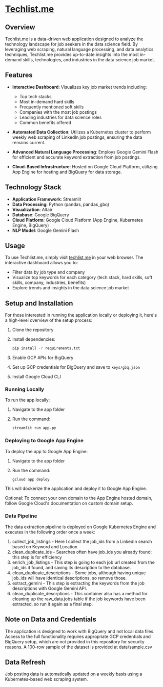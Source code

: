 # [Techlist.me](https://techlist.me)

## Overview

Techlist.me is a data-driven web application designed to analyze the technology landscape for job seekers in the data science field. By leveraging web scraping, natural language processing, and data analytics techniques, Techlist.me provides up-to-date insights into the most in-demand skills, technologies, and industries in the data science job market.

## Features

- **Interactive Dashboard**: Visualizes key job market trends including:
  - Top tech stacks
  - Most in-demand hard skills
  - Frequently mentioned soft skills
  - Companies with the most job postings
  - Leading industries for data science roles
  - Common benefits offered

- **Automated Data Collection**: Utilizes a Kubernetes cluster to perform weekly web scraping of LinkedIn job postings, ensuring the data remains current.

- **Advanced Natural Language Processing**: Employs Google Gemini Flash for efficient and accurate keyword extraction from job postings.

- **Cloud-Based Infrastructure**: Hosted on Google Cloud Platform, utilizing App Engine for hosting and BigQuery for data storage.

## Technology Stack

- **Application Framework**: Streamlit
- **Data Processing**: Python (pandas, pandas_gbq)
- **Visualization**: Altair
- **Database**: Google BigQuery
- **Cloud Platform**: Google Cloud Platform (App Engine, Kubernetes Engine, BigQuery)
- **NLP Model**: Google Gemini Flash

## Usage

To use Techlist.me, simply visit [techlist.me](https://techlist.me) in your web browser. The interactive dashboard allows you to:

- Filter data by job type and company
- Visualize top keywords for each category (tech stack, hard skills, soft skills, company, industries, benefits)
- Explore trends and insights in the data science job market

## Setup and Installation

For those interested in running the application locally or deploying it, here's a high-level overview of the setup process:

1. Clone the repository
2. Install dependencies:

   ```bash
   pip install -r requirements.txt
   ```

3. Enable GCP APIs for BigQuery
4. Set up GCP credentials for BigQuery and save to `keys/gbq.json`
5. Install Google Cloud CLI

### Running Locally

To run the app locally:

1. Navigate to the app folder
2. Run the command:

   ```bash
   streamlit run app.py
   ```

### Deploying to Google App Engine

To deploy the app to Google App Engine:

1. Navigate to the app folder
2. Run the command:

   ```bash
   gcloud app deploy
   ```

This will dockerize the application and deploy it to Google App Engine.

Optional: To connect your own domain to the App Engine hosted domain, follow Google Cloud's documentation on custom domain setup.

### Data Pipeline

The data extraction pipeline is deployed on Google Kubernetes Engine and executes in the following order once a week:

1. collect_job_listings - Here I collect the job_ids from a LinkedIn search based on Keyword and Location.
2. clean_duplicate_ids - Searches often have job_ids you already found; this step is for efficiency
3. enrich_job_listings - This step is going to each job url created from the job_ids it found, and saving its description to the database.
4. clean_duplicate_descriptions - Some jobs, although having unique job_ids will have identical descriptions, so remove those.
5. extract_gemini - This step is extracting the keywords from the job descriptions with Google Gemini API.
6. clean_duplicate_descrptions - This container also has a method for cleaning up the raw_data.jobs table if the job keywords have been extracted, so run it again as a final step.

## Note on Data and Credentials

The application is designed to work with BigQuery and not local data files. Access to the full functionality requires appropriate GCP credentials and BigQuery setup, which are not provided in this repository for security reasons. A 100-row sample of the dataset is provided at data/sample.csv

## Data Refresh

Job posting data is automatically updated on a weekly basis using a Kubernetes-based web scraping system.
